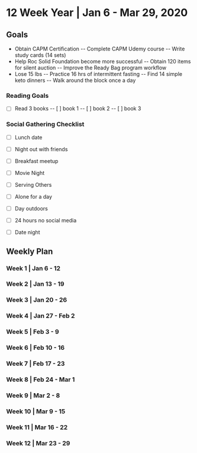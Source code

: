 12 Week Year | Jan 6 - Mar 29, 2020
==============

## Goals
- Obtain CAPM Certification
-- Complete CAPM Udemy course
-- Write study cards (14 sets)
- Help Roc Solid Foundation become more successful
-- Obtain 120 items for silent auction
-- Improve the Ready Bag program workflow
- Lose 15 lbs
-- Practice 16 hrs of intermittent fasting
-- Find 14 simple keto dinners
-- Walk around the block once a day

### Reading Goals
- [ ] Read 3 books
-- [ ] book 1
-- [ ] book 2
-- [ ] book 3

### Social Gathering Checklist
- [ ] Lunch date
- [ ] Night out with friends
- [ ] Breakfast meetup
- [ ] Movie Night
- [ ] Serving Others
- [ ] Alone for a day
- [ ] Day outdoors
- [ ] 24 hours no social media
- [ ] Date night


## Weekly Plan

### Week 1 | Jan 6 - 12

### Week 2 | Jan 13 - 19

### Week 3 | Jan 20 - 26

### Week 4 | Jan 27 - Feb 2

### Week 5 | Feb 3 - 9

### Week 6 | Feb 10 - 16

### Week 7 | Feb 17 - 23

### Week 8 | Feb 24 - Mar 1

### Week 9 | Mar 2 - 8

### Week 10 | Mar 9 - 15

### Week 11 | Mar 16 - 22

### Week 12 | Mar 23 - 29
